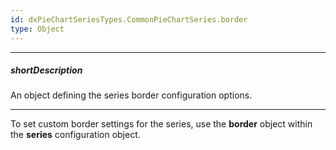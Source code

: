 ```yaml
---
id: dxPieChartSeriesTypes.CommonPieChartSeries.border
type: Object
---
```

---
##### shortDescription
An object defining the series border configuration options.

---
To set custom border settings for the series, use the **border** object within the **series** configuration object.